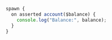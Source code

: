 ```javascript
spawn {
  on asserted account($balance) {
    console.log("Balance:", balance);
  }
}
```
